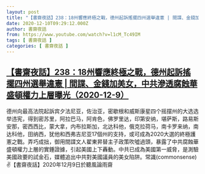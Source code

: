 ```yaml
---
layout: post
title: "【書齋夜話】238：18州響應終極之戰，德州起訴搖擺四州選舉違憲 | 間諜、金錢加美女，中共滲透腐蝕華盛頓權力上層曝光（2020-12-9）"
date: 2020-12-10T09:29:12.000Z
author: 書齋夜話
from: https://www.youtube.com/watch?v=l1cM_Tc49IM
tags: [ 書齋夜話 ]
categories: [ 書齋夜話 ]
---
```

<!--1607592552000-->
[【書齋夜話】238：18州響應終極之戰，德州起訴搖擺四州選舉違憲 | 間諜、金錢加美女，中共滲透腐蝕華盛頓權力上層曝光（2020-12-9）](https://www.youtube.com/watch?v=l1cM_Tc49IM)
------

<div>
德州向最高法院起訴宾夕法尼亚，佐治亚，密歇根和威斯康星四个摇摆州的大选选举违宪，得到密苏里，阿拉巴马，阿肯色，佛罗里达，印第安纳，堪萨斯，路易斯安那，密西西比，蒙大拿，内布拉斯加，北达科他，俄克拉荷马，南卡罗来纳，南达科他，田纳西，犹他和西弗吉尼亚17個州的支持，或可成為2020大選的終極護憲之戰。弄巧成拙，御用間諜文人翟東昇替主子政策吹噓過頭，暴露了中共腐蝕華盛頓權力上層的實錘證據，引起美國上下轟動。中共已成為美國第一威脅，是測驗美國政要的試金石，媒體追出中共對美國議員的美女陷阱。常識(commonsense) ✌【書齋夜話】2020年12月9日於聽風論雨齋
</div>

